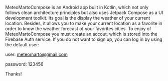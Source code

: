 MeteoMartoCompose is an Android app built in Kotlin, which not only follows clean architecture principles but also uses Jetpack Compose as a UI development toolkit.
Its goal is the display the weather of your current location. Besides, it allows you to make your current location as a favorite in order to know the weather forecast of your favorites cities.
To enjoy of MeteoMartoCompose you must create an accout, which is stored into the Firebase Auth service. If you do not want to sign up, you can log in by using the default user:

user: meteomarto@gmail.com

password: 123456

Thanks!
